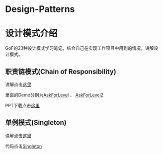 # Design-Patterns
设计模式介绍
==

GoF的23种设计模式学习笔记，结合自己在实现工作项目中用到的情况，讲解设计模式。

职责链模式(Chain of Responsibility)
--

讲解点击[这里](http://www.jianshu.com/p/cfebb45d7b9e) 

里面的Demo分别为[AskForLevel](https://github.com/jianjianH/Design-Patterns/tree/master/src/AskForLevel) 、 [AskForLevel2](https://github.com/jianjianH/Design-Patterns/tree/master/src/AskForLevel2)

PPT下载点击[这里](https://raw.githubusercontent.com/jianjianH/Design-Patterns/master/PPT/%E8%81%8C%E8%B4%A3%E9%93%BE%E6%A8%A1%E5%BC%8F.pptx)


单例模式(Singleton)
--
讲解点击[这里](http://www.jianshu.com/p/8b59089a12f6) 

代码点击[Singleton](src/Singleton)

